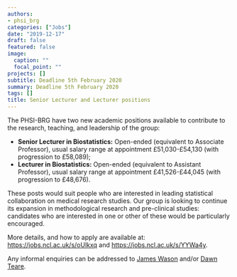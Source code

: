 ```yaml
---
authors:
- phsi_brg
categories: ["Jobs"]
date: "2019-12-17"
draft: false
featured: false
image:
  caption: ""
  focal_point: ""
projects: []
subtitle: Deadline 5th February 2020
summary: Deadline 5th February 2020
tags: []
title: Senior Lecturer and Lecturer positions
---
```


The PHSI-BRG have two new academic positions available to contribute to the research, teaching, and leadership of the group:

- __Senior Lecturer in Biostatistics:__ Open-ended (equivalent to Associate Professor), usual salary range at appointment £51,030-£54,130 (with progression to £58,089);
- __Lecturer in Biostatistics:__ Open-ended (equivalent to Assistant Professor), usual salary range at appointment £41,526-£44,045 (with progression to £48,676).

These posts would suit people who are interested in leading statistical collaboration on medical research studies.
Our group is looking to continue its expansion in methodological research and pre-clinical studies: candidates who are interested in one or other of these would be particularly encouraged.

More details, and how to apply are available at: https://jobs.ncl.ac.uk/s/oUlkxq and https://jobs.ncl.ac.uk/s/YYWa4y.

Any informal enquiries can be addressed to [James Wason](/people/james_wason/) and/or [Dawn Teare](/people/dawn_teare/).
